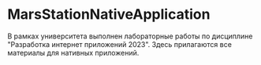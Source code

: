 # MarsStationNativeApplication
В рамках университета выполнен лабораторные работы по дисциплине "Разработка интернет приложений 2023". Здесь прилагаются все материалы для нативных приложений.
